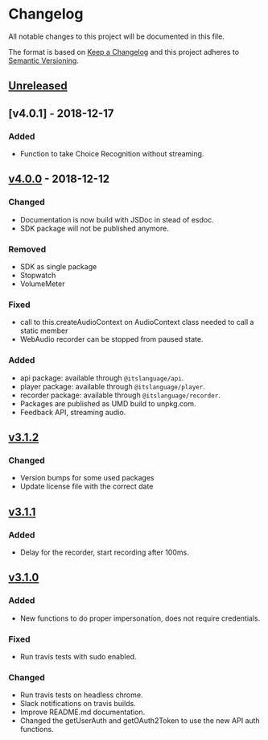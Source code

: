 # Changelog

All notable changes to this project will be documented in this file.

The format is based on [Keep a Changelog](http://keepachangelog.com)
and this project adheres to [Semantic Versioning](http://semver.org).

## [Unreleased]

## [v4.0.1] - 2018-12-17

### Added

- Function to take Choice Recognition without streaming.

## [v4.0.0] - 2018-12-12

### Changed

- Documentation is now build with JSDoc in stead of esdoc.
- SDK package will not be published anymore.

### Removed

- SDK as single package
- Stopwatch
- VolumeMeter

### Fixed

- call to this.createAudioContext on AudioContext class needed to call a static member
- WebAudio recorder can be stopped from paused state.

### Added

- api package: available through `@itslanguage/api`.
- player package: available through `@itslanguage/player`.
- recorder package: available through `@itslanguage/recorder`.
- Packages are published as UMD build to unpkg.com.
- Feedback API, streaming audio.

## [v3.1.2]

### Changed

- Version bumps for some used packages
- Update license file with the correct date

## [v3.1.1]

### Added

- Delay for the recorder, start recording after 100ms.

## [v3.1.0]

### Added

- New functions to do proper impersonation, does not require credentials.

### Fixed

- Run travis tests with sudo enabled.

### Changed

- Run travis tests on headless chrome.
- Slack notifications on travis builds.
- Improve README.md documentation.
- Changed the getUserAuth and getOAuth2Token to use the new API auth functions.


[Unreleased]: https://github.com/itslanguage/itslanguage-js/compare/v4.0.1...HEAD
[v4.0.0]: https://github.com/itslanguage/itslanguage-js/compare/v4.0.0...v4.0.1
[v4.0.0]: https://github.com/itslanguage/itslanguage-js/compare/v3.1.2...v4.0.0
[v3.1.2]: https://github.com/itslanguage/itslanguage-js/compare/v3.1.1...v3.1.2
[v3.1.1]: https://github.com/itslanguage/itslanguage-js/compare/v3.1.0...v3.1.1
[v3.1.0]: https://github.com/itslanguage/itslanguage-js/compare/v3.0.1...v3.1.0
